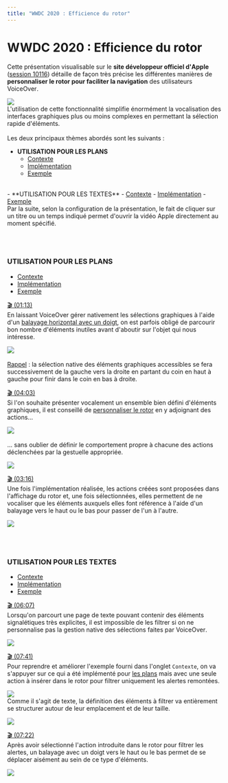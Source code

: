```yaml
---
title: "WWDC 2020 : Efficience du rotor"
---
```


# WWDC 2020 : Efficience du rotor    

Cette présentation visualisable sur le **site développeur officiel d'<span lang="en">Apple</span>** ([session 10116](https://developer.apple.com/videos/play/wwdc2020/10116/)) détaille de façon très précise les différentes manières de **personnaliser le rotor pour faciliter la navigation** des utilisateurs <span lang="en">VoiceOver</span>.

![](../../../../images/iOSdev/wwdc20-116.png)
</br>L'utilisation de cette fonctionnalité simplifie énormément la vocalisation des interfaces graphiques plus ou moins complexes en permettant la sélection rapide d'éléments.
</br></br>Les deux principaux thèmes abordés sont les suivants&nbsp;:

- **UTILISATION POUR LES PLANS**
    - <a role="button" style="text-decoration: underline" onclick="$('#ContextForMaps_tab').trigger('click');document.getElementById('utilisation-pour-les-plans').scrollIntoView({ behavior: 'smooth', block: 'start' })">Contexte</a>
    - <a role="button" style="text-decoration: underline" onclick="$('#ImplementationForMaps_tab').trigger('click');document.getElementById('utilisation-pour-les-plans').scrollIntoView({ behavior: 'smooth', block: 'start' })">Implémentation</a>
    - <a role="button" style="text-decoration: underline" onclick="$('#FinalAppForMaps_tab').trigger('click');document.getElementById('utilisation-pour-les-plans').scrollIntoView({ behavior: 'smooth', block: 'start' })">Exemple</a>
<br>
- **UTILISATION POUR LES TEXTES**
    - <a role="button"  style="text-decoration: underline" onclick="$('#ContextForText_tab').trigger('click');document.getElementById('utilisation-pour-les-textes').scrollIntoView({ behavior: 'smooth', block: 'start' })">Contexte</a>
    - <a role="button" style="text-decoration: underline" onclick="$('#ImplementationForText_tab').trigger('click');document.getElementById('utilisation-pour-les-textes').scrollIntoView({ behavior: 'smooth', block: 'start' })">Implémentation</a>
    - <a role="button" style="text-decoration: underline" onclick="$('#FinalAppForText_tab').trigger('click');document.getElementById('utilisation-pour-les-textes').scrollIntoView({ behavior: 'smooth', block: 'start' })">Exemple</a>

</br>
Par la suite, selon la configuration de la présentation, le fait de cliquer sur un titre ou un temps indiqué permet d'ouvrir la vidéo <span lang="en">Apple</span> directement au moment spécifié.

<br><br>
### UTILISATION POUR LES PLANS
<ul class="nav nav-tabs" role="tablist">
    <li class="nav-item">
        <a class="nav-link active"
           data-toggle="tab" 
           href="#ContextForMaps"
           id="ContextForMaps_tab"
           role="tab" 
           aria-selected="true">Contexte</a>
    </li>
    <li class="nav-item">
        <a class="nav-link" 
           data-toggle="tab" 
           href="#ImplementationForMaps"
           id="ImplementationForMaps_tab"
           role="tab" 
           aria-selected="false">Implémentation</a>
    </li>
    <li class="nav-item">
        <a class="nav-link" 
           data-toggle="tab" 
           href="#FinalAppForMaps"
           id="FinalAppForMaps_tab"
           role="tab" 
           aria-selected="false">Exemple</a>
    </li>
</ul>

<div class="tab-content">
<div class="tab-pane show active" id="ContextForMaps" role="tabpanel">

<a alt="Lien vers l'extrait vidéo au temps indiqué." href="https://developer.apple.com/videos/play/wwdc2020/10116/?time=73">🎬 (01:13)</a>
</br>En laissant <span lang="en">VoiceOver</span> gérer nativement les sélections graphiques à l'aide d'un <a href="../../../voiceover/#gestes-de-bases" style="text-decoration: underline;">balayage horizontal avec un doigt</a>, on est parfois obligé de parcourir bon nombre d'éléments inutiles avant d'aboutir sur l'objet qui nous intéresse.

![](../../../../images/iOSdev/wwdc20-116-CustomRotorForPlans_Context.png)
</br></br><a style="text-decoration: underline;">Rappel</a> : la sélection native des éléments graphiques accessibles se fera successivement de la gauche vers la droite en partant du coin en haut à gauche pour finir dans le coin en bas à droite.
</div>

<div class="tab-pane" id="ImplementationForMaps" role="tabpanel">

<a alt="Lien vers l'extrait vidéo au temps indiqué." href="https://developer.apple.com/videos/play/wwdc2020/10116/?time=243">🎬 (04:03)</a>
</br>Si l'on souhaite présenter vocalement un ensemble bien défini d'éléments graphiques, il est conseillé de <a href="../../../developpement/#rotor-personnalise" style="text-decoration: underline;">personnaliser le rotor</a> en y adjoignant des actions...

![](../../../../images/iOSdev/wwdc20-116-CustomRotorForPlans_Implementation_1.png)
</br></br>... sans oublier de définir le comportement propre à chacune des actions déclenchées par la gestuelle appropriée.

![](../../../../images/iOSdev/wwdc20-116-CustomRotorForPlans_Implementation_2.png)
</div>

<div class="tab-pane" id="FinalAppForMaps" role="tabpanel" >

<a alt="Lien vers l'extrait vidéo au temps indiqué." href="https://developer.apple.com/videos/play/wwdc2020/10116/?time=196">🎬 (03:16)</a>
</br>Une fois l'implémentation réalisée, les actions créées sont proposées dans l'affichage du rotor et, une fois sélectionnées, elles permettent de ne vocaliser que les éléments auxquels elles font référence à l'aide d'un balayage vers le haut ou le bas pour passer de l'un à l'autre.

![](../../../../images/iOSdev/wwdc20-116-CustomRotorForPlans_FinalApp.png)
</div>
</div>

<br><br>
### UTILISATION POUR LES TEXTES
<ul class="nav nav-tabs" role="tablist">
    <li class="nav-item">
        <a class="nav-link active"
           data-toggle="tab" 
           href="#ContextForText"
           id="ContextForText_tab"
           role="tab" 
           aria-selected="true">Contexte</a>
    </li>
    <li class="nav-item">
        <a class="nav-link" 
           data-toggle="tab" 
           href="#ImplementationForText"
           id="ImplementationForText_tab"
           role="tab" 
           aria-selected="false">Implémentation</a>
    </li>
    <li class="nav-item">
        <a class="nav-link" 
           data-toggle="tab" 
           href="#FinalAppForText"
           id="FinalAppForText_tab"
           role="tab" 
           aria-selected="false">Exemple</a>
    </li>
</ul>

<div class="tab-content">
<div class="tab-pane show active" id="ContextForText" role="tabpanel">

<a alt="Lien vers l'extrait vidéo au temps indiqué." href="https://developer.apple.com/videos/play/wwdc2020/10116/?time=367">🎬 (06:07)</a>
</br>Lorsqu'on parcourt une page de texte pouvant contenir des éléments signalétiques très explicites, il est impossible de les filtrer si on ne personnalise pas la gestion native des sélections faites par <span lang="en">VoiceOver</span>.

![](../../../../images/iOSdev/wwdc20-116-CustomRotorForText_Context.png)
</div>

<div class="tab-pane" id="ImplementationForText" role="tabpanel">

<a alt="Lien vers l'extrait vidéo au temps indiqué." href="https://developer.apple.com/videos/play/wwdc2020/10116/?time=461">🎬 (07:41)</a>
</br>Pour reprendre et améliorer l'exemple fourni dans l'onglet `Contexte`, on va s'appuyer sur ce qui a été implémenté pour <a style="text-decoration: underline;" role="button" onclick="$('#ImplementationForMaps_tab').trigger('click');document.getElementById('utilisation-pour-les-plans').scrollIntoView({ behavior: 'smooth', block: 'start' })">les plans</a> mais avec une seule action à insérer dans le rotor pour filtrer uniquement les alertes remontées. 

![](../../../../images/iOSdev/wwdc20-116-CustomRotorForText_Implementation_1.png)
</br>Comme il s'agit de texte, la définition des éléments à filtrer va entièrement se structurer autour de leur emplacement et de leur taille.

![](../../../../images/iOSdev/wwdc20-116-CustomRotorForText_Implementation_2.png)
</div>

<div class="tab-pane" id="FinalAppForText" role="tabpanel" >

<a alt="Lien vers l'extrait vidéo au temps indiqué." href="https://developer.apple.com/videos/play/wwdc2020/10116/?time=442">🎬 (07:22)</a>
</br>Après avoir sélectionné l'action introduite dans le rotor pour filtrer les alertes, un balayage avec un doigt vers le haut ou le bas permet de se déplacer aisément au sein de ce type d'éléments.

![](../../../../images/iOSdev/wwdc20-116-CustomRotorForText_FinalApp.png)
</div>
</div>

</br></br></br>